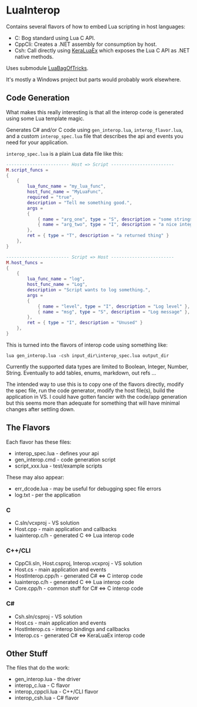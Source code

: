 # LuaInterop

Contains several flavors of how to embed Lua scripting in host languages:
- C: Bog standard using Lua C API.
- CppCli: Creates a .NET assembly for consumption by host.
- Csh: Call directly using [KeraLuaEx](https://github.com/cepthomas/KeraLuaEx.git) which exposes the Lua C API as .NET native methods.

Uses submodule [LuaBagOfTricks](https://github.com/cepthomas/LuaBagOfTricks.git).

It's mostly a Windows project but parts would probably work elsewhere.

## Code Generation

What makes this really interesting is that all the interop code is generated using some Lua template magic.

Generates C# and/or C code using `gen_interop.lua`, `interop_flavor.lua`, and a custom `interop_spec.lua`
file that describes the api and events you need for your application.

`interop_spec.lua` is a plain Lua data file like this:
```lua
------------------------ Host => Script ------------------------
M.script_funcs =
{
    {
        lua_func_name = "my_lua_func",
        host_func_name = "MyLuaFunc",
        required = "true",
        description = "Tell me something good.",
        args =
        {
            { name = "arg_one", type = "S", description = "some strings" },
            { name = "arg_two", type = "I", description = "a nice integer" },
        },
        ret = { type = "T", description = "a returned thing" }
    },
}

------------------------ Script => Host ------------------------
M.host_funcs =
{
    {
        lua_func_name = "log",
        host_func_name = "Log",
        description = "Script wants to log something.",
        args =
        {
            { name = "level", type = "I", description = "Log level" },
            { name = "msg", type = "S", description = "Log message" },
        },
        ret = { type = "I", description = "Unused" }
    },
}
```

This is turned into the flavors of interop code using something like:
```
lua gen_interop.lua -csh input_dir\interop_spec.lua output_dir
```

Currently the supported data types are limited to Boolean, Integer, Number, String.
Eventually to add tables, enums, markdown, out refs ...

The intended way to use this is to copy one of the flavors directly, modify the spec file, run the code generator,
modify the host file(s), build the application in VS.
I could have gotten fancier with the code/app generation but this seems more than adequate for something that
will have minimal changes after settling down.

## The Flavors

Each flavor has these files:
- interop_spec.lua - defines your api
- gen_interop.cmd - code generation script
- script_xxx.lua - test/example scripts

These may also appear:
- err_dcode.lua - may be useful for debugging spec file errors
- log.txt - per the application

### C
- C.sln/vcxproj - VS solution
- Host.cpp - main application and callbacks
- luainterop.c/h - generated C <=> Lua interop code

### C++/CLI
- CppCli.sln, Host.csproj, Interop.vcxproj - VS solution
- Host.cs - main application and events
- HostInterop.cpp/h - generated C# <=> C interop code
- luainterop.c/h - generated C <=> Lua interop code
- Core.cpp/h - common stuff for C# <=> C interop code

### C#   
- Csh.sln/csproj - VS solution
- Host.cs - main application and events
- HostInterop.cs - interop bindings and callbacks
- Interop.cs - generated C# <=> KeraLuaEx interop code

## Other Stuff

The files that do the work:
- gen_interop.lua - the driver
- interop_c.lua - C flavor
- interop_cppcli.lua - C++/CLI flavor
- interop_csh.lua - C# flavor
